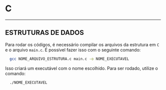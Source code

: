 # C

---

## ESTRUTURAS DE DADOS

Para rodar os códigos, é necessário compilar os arquivos da estrutura em `C` e o arquivo `main.c`. É possível fazer isso com o seguinte comando:

```bash
  gcc NOME_ARQUIVO_ESTRUTURA.c main.c -o NOME_EXECUTAVEL
```

Isso criará um executável com o nome escolhido. Para ser rodado, utilize o comando:

```bash
  ./NOME_EXECUTAVEL
```
